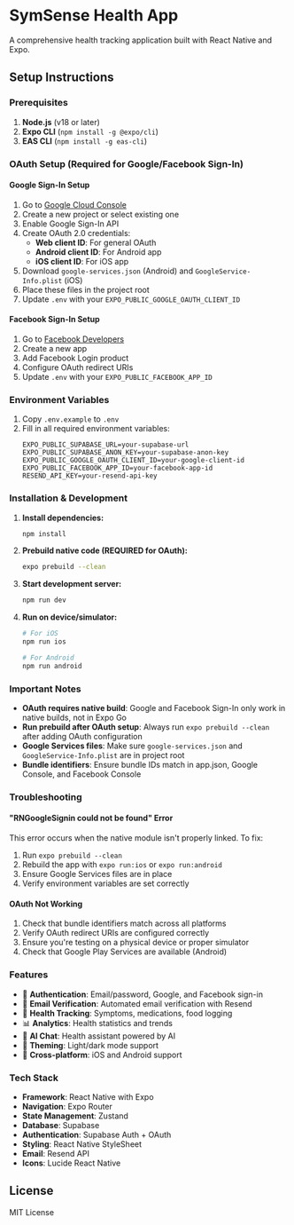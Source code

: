 # SymSense Health App

A comprehensive health tracking application built with React Native and Expo.

## Setup Instructions

### Prerequisites

1. **Node.js** (v18 or later)
2. **Expo CLI** (`npm install -g @expo/cli`)
3. **EAS CLI** (`npm install -g eas-cli`)

### OAuth Setup (Required for Google/Facebook Sign-In)

#### Google Sign-In Setup

1. Go to [Google Cloud Console](https://console.cloud.google.com/)
2. Create a new project or select existing one
3. Enable Google Sign-In API
4. Create OAuth 2.0 credentials:
   - **Web client ID**: For general OAuth
   - **Android client ID**: For Android app
   - **iOS client ID**: For iOS app
5. Download `google-services.json` (Android) and `GoogleService-Info.plist` (iOS)
6. Place these files in the project root
7. Update `.env` with your `EXPO_PUBLIC_GOOGLE_OAUTH_CLIENT_ID`

#### Facebook Sign-In Setup

1. Go to [Facebook Developers](https://developers.facebook.com/)
2. Create a new app
3. Add Facebook Login product
4. Configure OAuth redirect URIs
5. Update `.env` with your `EXPO_PUBLIC_FACEBOOK_APP_ID`

### Environment Variables

1. Copy `.env.example` to `.env`
2. Fill in all required environment variables:
   ```
   EXPO_PUBLIC_SUPABASE_URL=your-supabase-url
   EXPO_PUBLIC_SUPABASE_ANON_KEY=your-supabase-anon-key
   EXPO_PUBLIC_GOOGLE_OAUTH_CLIENT_ID=your-google-client-id
   EXPO_PUBLIC_FACEBOOK_APP_ID=your-facebook-app-id
   RESEND_API_KEY=your-resend-api-key
   ```

### Installation & Development

1. **Install dependencies:**
   ```bash
   npm install
   ```

2. **Prebuild native code (REQUIRED for OAuth):**
   ```bash
   expo prebuild --clean
   ```

3. **Start development server:**
   ```bash
   npm run dev
   ```

4. **Run on device/simulator:**
   ```bash
   # For iOS
   npm run ios
   
   # For Android  
   npm run android
   ```

### Important Notes

- **OAuth requires native build**: Google and Facebook Sign-In only work in native builds, not in Expo Go
- **Run prebuild after OAuth setup**: Always run `expo prebuild --clean` after adding OAuth configuration
- **Google Services files**: Make sure `google-services.json` and `GoogleService-Info.plist` are in project root
- **Bundle identifiers**: Ensure bundle IDs match in app.json, Google Console, and Facebook Console

### Troubleshooting

#### "RNGoogleSignin could not be found" Error

This error occurs when the native module isn't properly linked. To fix:

1. Run `expo prebuild --clean`
2. Rebuild the app with `expo run:ios` or `expo run:android`
3. Ensure Google Services files are in place
4. Verify environment variables are set correctly

#### OAuth Not Working

1. Check that bundle identifiers match across all platforms
2. Verify OAuth redirect URIs are configured correctly
3. Ensure you're testing on a physical device or proper simulator
4. Check that Google Play Services are available (Android)

### Features

- 🔐 **Authentication**: Email/password, Google, and Facebook sign-in
- 📧 **Email Verification**: Automated email verification with Resend
- 🏥 **Health Tracking**: Symptoms, medications, food logging
- 📊 **Analytics**: Health statistics and trends
- 🤖 **AI Chat**: Health assistant powered by AI
- 🎨 **Theming**: Light/dark mode support
- 📱 **Cross-platform**: iOS and Android support

### Tech Stack

- **Framework**: React Native with Expo
- **Navigation**: Expo Router
- **State Management**: Zustand
- **Database**: Supabase
- **Authentication**: Supabase Auth + OAuth
- **Styling**: React Native StyleSheet
- **Email**: Resend API
- **Icons**: Lucide React Native

## License

MIT License